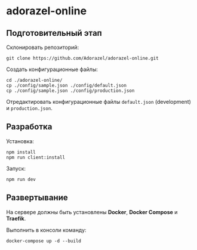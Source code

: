 # adorazel-online

## Подготовительный этап

Склонировать репозиторий:

    git clone https://github.com/Adorazel/adorazel-online.git
    
Создать конфигурационные файлы:

    cd ./adorazel-online/
    cp ./config/sample.json ./config/default.json
    cp ./config/sample.json ./config/production.json

Отредактировать конфигурационные файлы `default.json` (development) и `production.json`.


## Разработка

Установка:

    npm install
    npm run client:install
    
Запуск:
    
    npm run dev 
    
## Развертывание
    
На сервере должны быть установлены **Docker**, **Docker Compose** и **Traefik**.

Выполнить в консоли команду:
    
    docker-compose up -d --build
